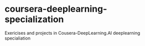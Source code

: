 # coursera-deeplearning-specialization


Exericises and projects in Cousera-DeepLearning.AI deeplearning specialiation
